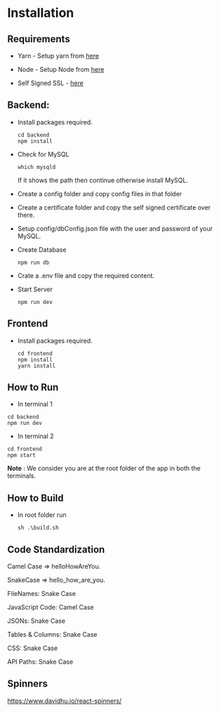 # Installation

## Requirements

* Yarn - Setup yarn from [here](https://classic.yarnpkg.com/en/docs/install/#windows-stable)

* Node - Setup Node from [here](https://docs.npmjs.com/downloading-and-installing-node-js-and-npm)

* Self Signed SSL - [here](https://zeropointdevelopment.com/how-to-get-https-working-in-windows-10-localhost-dev-environment/)

## Backend:
* Install packages required.

    ```
    cd backend
    npm install
    ```
* Check for MySQL
    ```
    which mysqld
    ```
    If it shows the path then continue otherwise install MySQL.
* Create a config folder and copy config files in that folder

* Create a certificate folder and copy the self signed certificate over there.

* Setup config/dbConfig.json file with the user and password of your MySQL.

* Create Database
    ```
    npm run db
    ```

* Crate a .env file and copy the required content.
* Start Server
    ```
    npm run dev
    ```

## Frontend
* Install packages required.
    ```
    cd frontend
    npm install
    yarn install
    ```

## How to Run
* In terminal 1
```
cd backend
npm run dev
```
* In terminal 2
```
cd frontend
npm start
```
<strong>Note</strong> : We consider you are at the root folder of the app in both the terminals.


## How to Build
* In root folder run
    ```
    sh .\build.sh
    ```


## Code Standardization

Camel Case => helloHowAreYou.

SnakeCase => hello_how_are_you.


FileNames: Snake Case

JavaScript Code: Camel Case

JSONs: Snake Case

Tables & Columns: Snake Case

CSS: Snake Case

API Paths: Snake Case

## Spinners
https://www.davidhu.io/react-spinners/

